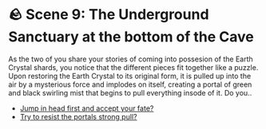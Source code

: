 # 🪨 Scene 9: The Underground Sanctuary at the bottom of the Cave

As the two of you share your stories of coming into possesion of the Earth Crystal shards, you notice that the different pieces fit together like a puzzle. Upon restoring the Earth Crystal to its original form, it is pulled up into the air by a mysterious force and implodes on itself, creating a portal of green and black swirling mist that begins to pull everything insode of it. Do you..

-   [Jump in head first and accept your fate?](./B-scene1END)
-   [Try to resist the portals strong pull?](./B-scene1END)
